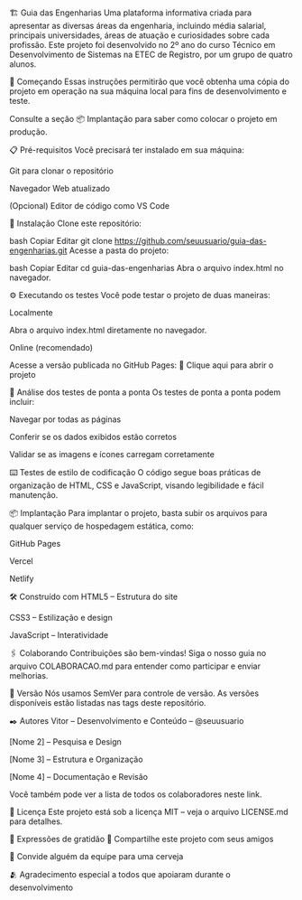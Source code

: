 🏗️ Guia das Engenharias
Uma plataforma informativa criada para apresentar as diversas áreas da engenharia, incluindo média salarial, principais universidades, áreas de atuação e curiosidades sobre cada profissão.
Este projeto foi desenvolvido no 2º ano do curso Técnico em Desenvolvimento de Sistemas na ETEC de Registro, por um grupo de quatro alunos.

🚀 Começando
Essas instruções permitirão que você obtenha uma cópia do projeto em operação na sua máquina local para fins de desenvolvimento e teste.

Consulte a seção 📦 Implantação para saber como colocar o projeto em produção.

📋 Pré-requisitos
Você precisará ter instalado em sua máquina:

Git para clonar o repositório

Navegador Web atualizado

(Opcional) Editor de código como VS Code

🔧 Instalação
Clone este repositório:

bash
Copiar
Editar
git clone https://github.com/seuusuario/guia-das-engenharias.git
Acesse a pasta do projeto:

bash
Copiar
Editar
cd guia-das-engenharias
Abra o arquivo index.html no navegador.

⚙️ Executando os testes
Você pode testar o projeto de duas maneiras:

Localmente

Abra o arquivo index.html diretamente no navegador.

Online (recomendado)

Acesse a versão publicada no GitHub Pages:
🔗 Clique aqui para abrir o projeto

🔩 Análise dos testes de ponta a ponta
Os testes de ponta a ponta podem incluir:

Navegar por todas as páginas

Conferir se os dados exibidos estão corretos

Validar se as imagens e ícones carregam corretamente

⌨️ Testes de estilo de codificação
O código segue boas práticas de organização de HTML, CSS e JavaScript, visando legibilidade e fácil manutenção.

📦 Implantação
Para implantar o projeto, basta subir os arquivos para qualquer serviço de hospedagem estática, como:

GitHub Pages

Vercel

Netlify

🛠️ Construído com
HTML5 – Estrutura do site

CSS3 – Estilização e design

JavaScript – Interatividade

🖇️ Colaborando
Contribuições são bem-vindas!
Siga o nosso guia no arquivo COLABORACAO.md para entender como participar e enviar melhorias.

📌 Versão
Nós usamos SemVer para controle de versão.
As versões disponíveis estão listadas nas tags deste repositório.

✒️ Autores
Vitor – Desenvolvimento e Conteúdo – @seuusuario

[Nome 2] – Pesquisa e Design

[Nome 3] – Estrutura e Organização

[Nome 4] – Documentação e Revisão

Você também pode ver a lista de todos os colaboradores neste link.

📄 Licença
Este projeto está sob a licença MIT – veja o arquivo LICENSE.md para detalhes.

🎁 Expressões de gratidão
📢 Compartilhe este projeto com seus amigos

🍺 Convide alguém da equipe para uma cerveja

🫂 Agradecimento especial a todos que apoiaram durante o desenvolvimento